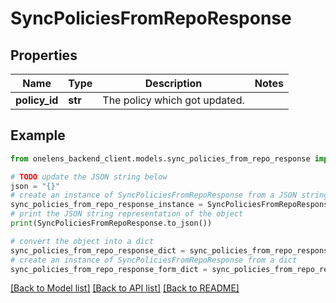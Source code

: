 # SyncPoliciesFromRepoResponse


## Properties

Name | Type | Description | Notes
------------ | ------------- | ------------- | -------------
**policy_id** | **str** | The policy which got updated. | 

## Example

```python
from onelens_backend_client.models.sync_policies_from_repo_response import SyncPoliciesFromRepoResponse

# TODO update the JSON string below
json = "{}"
# create an instance of SyncPoliciesFromRepoResponse from a JSON string
sync_policies_from_repo_response_instance = SyncPoliciesFromRepoResponse.from_json(json)
# print the JSON string representation of the object
print(SyncPoliciesFromRepoResponse.to_json())

# convert the object into a dict
sync_policies_from_repo_response_dict = sync_policies_from_repo_response_instance.to_dict()
# create an instance of SyncPoliciesFromRepoResponse from a dict
sync_policies_from_repo_response_form_dict = sync_policies_from_repo_response.from_dict(sync_policies_from_repo_response_dict)
```
[[Back to Model list]](../README.md#documentation-for-models) [[Back to API list]](../README.md#documentation-for-api-endpoints) [[Back to README]](../README.md)


